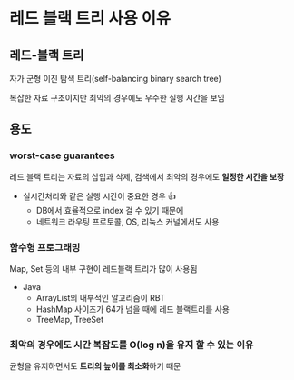 # 레드 블랙 트리 사용 이유

## 레드-블랙 트리

자가 군형 이진 탐색 트리(self-balancing binary search tree)

복잡한 자료 구조이지만 최악의 경우에도 우수한 실행 시간을 보임

## 용도

### worst-case guarantees

레드 블랙 트리는 자료의 삽입과 삭제, 검색에서 최악의 경우에도 **일정한 시간을 보장**

- 실시간처리와 같은 실행 시간이 중요한 경우 👍
    - DB에서 효율적으로 index 걸 수 있기 때문에
    - 네트워크 라우팅 프로토콜, OS, 리눅스 커널에서도 사용

### 함수형 프로그래밍

Map, Set 등의 내부 구현이 레드블랙 트리가 많이 사용됨

- Java
    - ArrayList의 내부적인 알고리즘이 RBT
    - HashMap 사이즈가 64가 넘을 때에 레드 블랙트리를 사용
    - TreeMap, TreeSet

### **최악의 경우에도 시간 복잡도를 O(log n)을 유지 할 수 있는 이유**

균형을 유지하면서도 **트리의 높이를 최소화**하기 때문